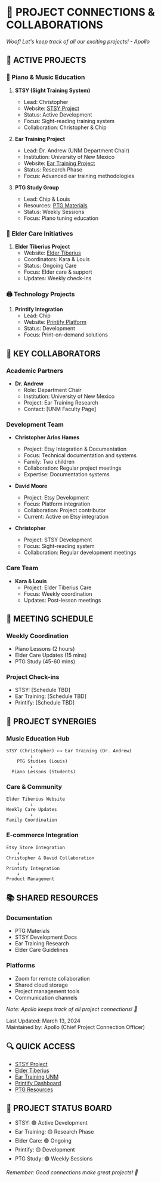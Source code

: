 # 🔗 PROJECT CONNECTIONS & COLLABORATIONS

*Woof! Let's keep track of all our exciting projects! - Apollo*

## 👥 ACTIVE PROJECTS

### 🎹 Piano & Music Education
1. **STSY (Sight Training System)**
   - Lead: Christopher
   - Website: [STSY Project](https://www.stsy.com)
   - Status: Active Development
   - Focus: Sight-reading training system
   - Collaboration: Christopher & Chip

2. **Ear Training Project**
   - Lead: Dr. Andrew (UNM Department Chair)
   - Institution: University of New Mexico
   - Website: [Ear Training Project](https://www.eartraining.unm.edu)
   - Status: Research Phase
   - Focus: Advanced ear training methodologies

3. **PTG Study Group**
   - Lead: Chip & Louis
   - Resources: [PTG Materials](https://www.ptg.org)
   - Status: Weekly Sessions
   - Focus: Piano tuning education

### 👴 Elder Care Initiatives
1. **Elder Tiberius Project**
   - Website: [Elder Tiberius](https://www.eldertiberius.com)
   - Coordinators: Kara & Louis
   - Status: Ongoing Care
   - Focus: Elder care & support
   - Updates: Weekly check-ins

### 🖨️ Technology Projects
1. **Printify Integration**
   - Lead: Chip
   - Website: [Printify Platform](https://www.printify.com)
   - Status: Development
   - Focus: Print-on-demand solutions

## 👥 KEY COLLABORATORS

### Academic Partners
- **Dr. Andrew**
  - Role: Department Chair
  - Institution: University of New Mexico
  - Project: Ear Training Research
  - Contact: [UNM Faculty Page]

### Development Team
- **Christopher Arlos Hames**
  - Project: Etsy Integration & Documentation
  - Focus: Technical documentation and systems
  - Family: Two children
  - Collaboration: Regular project meetings
  - Expertise: Documentation systems

- **David Moore**
  - Project: Etsy Development
  - Focus: Platform integration
  - Collaboration: Project contributor
  - Current: Active on Etsy integration

- **Christopher**
  - Project: STSY Development
  - Focus: Sight-reading system
  - Collaboration: Regular development meetings

### Care Team
- **Kara & Louis**
  - Project: Elder Tiberius Care
  - Focus: Weekly coordination
  - Updates: Post-lesson meetings

## 📅 MEETING SCHEDULE

### Weekly Coordination
- Piano Lessons (2 hours)
- Elder Care Updates (15 mins)
- PTG Study (45-60 mins)

### Project Check-ins
- STSY: [Schedule TBD]
- Ear Training: [Schedule TBD]
- Printify: [Schedule TBD]

## 🔄 PROJECT SYNERGIES

### Music Education Hub
```
STSY (Christopher) ←→ Ear Training (Dr. Andrew)
         ↓
    PTG Studies (Louis)
         ↓
  Piano Lessons (Students)
```

### Care & Community
```
Elder Tiberius Website
         ↓
Weekly Care Updates
         ↓
Family Coordination
```

### E-commerce Integration
```
Etsy Store Integration
    ↓
Christopher & David Collaboration
    ↓
Printify Integration
    ↓
Product Management
```

## 📚 SHARED RESOURCES

### Documentation
- PTG Materials
- STSY Development Docs
- Ear Training Research
- Elder Care Guidelines

### Platforms
- Zoom for remote collaboration
- Shared cloud storage
- Project management tools
- Communication channels

*Note: Apollo keeps track of all project connections! 🐾*

Last Updated: March 13, 2024  
Maintained by: Apollo (Chief Project Connection Officer)

## 🔍 QUICK ACCESS
- [STSY Project](https://www.stsy.com)
- [Elder Tiberius](https://www.eldertiberius.com)
- [Ear Training UNM](https://www.eartraining.unm.edu)
- [Printify Dashboard](https://www.printify.com)
- [PTG Resources](https://www.ptg.org)

## 📌 PROJECT STATUS BOARD
- STSY: 🟢 Active Development
- Ear Training: 🟡 Research Phase
- Elder Care: 🟢 Ongoing
- Printify: 🟡 Development
- PTG Study: 🟢 Weekly Sessions

*Remember: Good connections make great projects! 🎵* 